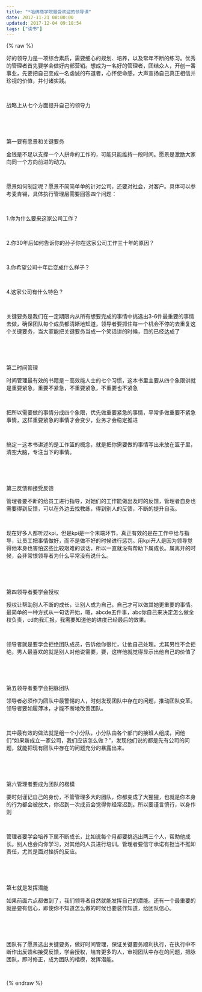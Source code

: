 ```yaml
---
title: "*哈佛商学院最受欢迎的领导课"
date: 2017-11-21 08:00:00
updated: 2017-12-04 09:18:54
tags: ["读书"]
---
```

{% raw %}
<p>好的领导力是一项综合素质，需要细心的规划、培养，以及常年不断的练习。优秀的管理者首先要学会做好内部营销。想成为一名好的管理者，团结众人，开创一番事业，先要把自己变成一名虔诚的布道者，心怀使命感，大声宣扬自己真正相信并珍视的价值，并付诸实践。</p><p><br/></p><p>战略上从七个方面提升自己的领导力</p><p><br/></p><p><br/></p><p>第一要有愿景和关键要务</p><p>金钱是不足以支撑一个人拼命的工作的，可能只能维持一段时间。愿景是激励大家向同一个方向前进的动力。</p><p><br/></p><p>愿景如何制定呢？愿景不简简单单的针对公司，还要对社会，对客户。具体可以参考麦肯锡，具体执行管理层需要回答四个问题：</p><p><br/></p><p>1.你为什么要来这家公司工作？</p><p><br/></p><p>2.你30年后如何告诉你的孙子你在这家公司工作三十年的原因？</p><p><br/></p><p>3.你希望公司十年后变成什么样子？</p><p><br/></p><p>4.这家公司有什么特色？</p><p><br/></p><p>关键要务是我们在一定期限内从所有想要完成的事情中挑选出3-6件最重要的事情去做，确保团队每个成员都清晰地知道，领导者要抓住每一个机会不停的去重复这个关键要务，当大家能把关键要务当成一个笑话讲的时候，目的已经达成了</p><p><br/></p><p><br/></p><p>第二时间管理</p><p>时间管理最有效的书籍是－高效能人士的七个习惯，这本书里主要从四个象限讲就是重要紧急，重要不紧急，不重要紧急，不重要也不紧急</p><p><br/></p><p>把所以需要做的事情分成四个象限，优先做重要紧急的事情，平常多做重要不紧急事情，这样重要紧急的事情才会变少，业务才会稳定推进</p><p><br/></p><p>搞定－这本书讲述的是工作篮的概念，就是把你需要做的事情写出来放在篮子里，清空大脑，专注当下的事情。</p><p><br/></p><p><br/></p><p>第三反馈和接受反馈</p><p>管理者要不断的给员工进行指导，对她们的工作能做出及时的反馈，管理者自身也需要得到反馈，可以在外边去找教练，得到别人的反馈，不断的提升自我。</p><p><br/></p><p>现在好多人都听过kpi，但是kpi是一个末端环节，真正有效的是在工作中给与指导，让员工把事情做好，而不是做不好的时候进行惩罚。用kpi开人是因为领导觉得他本身也害怕这些比较艰难的谈话，所以一直就没有帮助下属成长。属离开的时候，会非常恨领导者为什么平常没有说什么。</p><p><br/></p><p><br/></p><p>第四领导者要学会授权</p><p>授权让帮助别人不断的成长，让别人成为自己，自己才可以做其她更重要的事情。最简单的一种方式从一句话开始，嗯，abcde五件事，abc你自己来决定怎么做全权负责，cd向我汇报，我需要知道他的进度已经最后的效果。</p><p><br/></p><p>领导者就是要学会拒绝团队成员，告诉他你很忙，让他自己处理。尤其男性不会拒绝，男人最喜欢的就是别人对他说需要，要，这样他就觉得显示出他自己的价值了</p><p><br/></p><p><br/></p><p>第五领导者要学会把脉团队</p><p>领导者必须作为团队中最警惕的人，时刻发现团队中存在的问题，推动团队变革。领导者要如履薄冰，才能不断地改善团队。</p><p><br/></p><p>其中最有效的做法就是组一个小分队，小分队由各个部门的接班人组成，问他们“如果新成立一家公司，我们应该怎么做？”，发现他们说的都是先有公司的问题，就能把现有团队中存在的问题充分的暴露出来。</p><p><br/></p><p><br/></p><p>第六管理者要成为团队的楷模</p><p>要时刻谨记自己的身份，不管管理多大的团队，你都变成了大猩猩，也就是你本身的行为都会被放大，你迟到一次成员会觉得你经常迟到。所以要谨言慎行，以身作则</p><p><br/></p><p>管理者要学会培养下属不断成长，比如说每个月都要挑选出两三个人，帮助他成长。别人也会向你学习，对其他的人员进行培训。管理者要信守承诺有担当不推卸责任，尤其是面对挫折的反应。</p><p><br/></p><p><br/></p><p>第七就是发挥潜能</p><p>如果前面六点都做到了，我们领导者自然就能发挥自己的潜能。还有一个最重要的就是要有信心，即使你不知道怎么做的时候也要装作知道，给团队信心。</p><p><br/></p><p><br/></p><p>团队有了愿景选出关键要务，做好时间管理，保证关键要务顺利执行，在执行中不断作出反馈和接受反馈，学会授权，培育更多的人，审视团队中存在的问题，把脉团队，即时修正，成为团队的楷模，发挥潜能。</p><p><br/></p>
{% endraw %}

